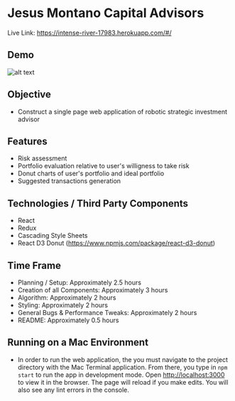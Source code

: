 # Jesus Montano Capital Advisors
Live Link: https://intense-river-17983.herokuapp.com/#/

## Demo

![alt text](demo.gif)

## Objective

* Construct a single page web application of robotic strategic investment advisor

## Features

* Risk assessment
* Portfolio evaluation relative to user's willigness to take risk
* Donut charts of user's portfolio and ideal portfolio
* Suggested transactions generation

## Technologies / Third Party Components

* React
* Redux
* Cascading Style Sheets
* React D3 Donut (https://www.npmjs.com/package/react-d3-donut)

## Time Frame

* Planning / Setup: Approximately 2.5 hours
* Creation of all Components: Approximately 3 hours
* Algorithm: Approximately 2 hours
* Styling: Approximately 2 hours
* General Bugs & Performance Tweaks: Approximately 2 hours
* README: Approximately 0.5 hours

## Running on a Mac Environment

* In order to run the web application, the you must navigate to the project directory with the Mac Terminal application. From there, you type in `npm start` to run the app in development mode. Open [http://localhost:3000](http://localhost:3000) to view it in the browser. The page will reload if you make edits. You will also see any lint errors in the console.

